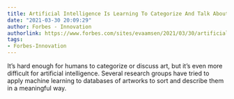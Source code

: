 ```yaml
---
title: Artificial Intelligence Is Learning To Categorize And Talk About Art
date: "2021-03-30 20:09:29"
author: Forbes - Innovation
authorlink: https://www.forbes.com/sites/evaamsen/2021/03/30/artificial-intelligence-is-learning-to-categorize-and-talk-about-art/
tags:
- Forbes-Innovation
---
```

It’s hard enough for humans to categorize or discuss art, but it’s even more difficult for artificial intelligence. Several research groups have tried to apply machine learning to databases of artworks to sort and describe them in a meaningful way.